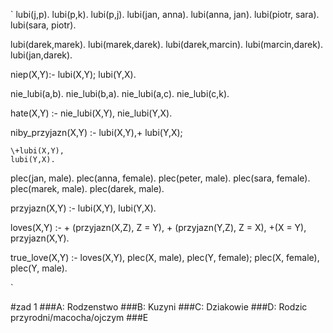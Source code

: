 

`
lubi(j,p).
lubi(p,k).
lubi(p,j).
lubi(jan, anna).
lubi(anna, jan).
lubi(piotr, sara).
lubi(sara, piotr).

lubi(darek,marek).
lubi(marek,darek).
lubi(darek,marcin).
lubi(marcin,darek).
lubi(jan,darek).

niep(X,Y):-
    lubi(X,Y);
    lubi(Y,X).

    
nie_lubi(a,b).
nie_lubi(b,a).
nie_lubi(a,c).
nie_lubi(c,k).

hate(X,Y) :-
    nie_lubi(X,Y),
	nie_lubi(Y,X).


niby_przyjazn(X,Y) :-
    lubi(X,Y),\+
    lubi(Y,X);
    
    \+lubi(X,Y),
    lubi(Y,X).


plec(jan, male).
plec(anna, female).
plec(peter, male).
plec(sara, female).
plec(marek, male).
plec(darek, male).


przyjazn(X,Y) :-
    lubi(X,Y),
    lubi(Y,X).

loves(X,Y) :-
    \+ (przyjazn(X,Z), Z \= Y),
    \+ (przyjazn(Y,Z), Z \= X),
    \+(X = Y),
    przyjazn(X,Y).


true_love(X,Y) :-
    loves(X,Y),
    plec(X, male),
    plec(Y, female); 
    plec(X, female),
    plec(Y, male).

`

#zad 1
###A: Rodzenstwo
###B: Kuzyni
###C: Dziakowie
###D: Rodzic przyrodni/macocha/ojczym
###E

    











